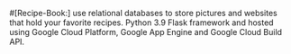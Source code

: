 #[Recipe-Book:] 
use relational databases to store pictures and websites that hold your favorite recipes. Python 3.9 Flask framework and hosted using Google Cloud Platform, Google App Engine and Google Cloud Build API.
